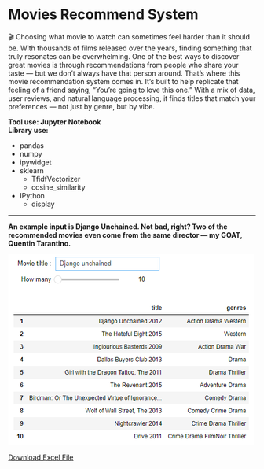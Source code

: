 # Movies Recommend System

🎬 Choosing what movie to watch can sometimes feel harder than it should be. With thousands of films released over the years, finding something that truly resonates can be overwhelming. One of the best ways to discover great movies is through recommendations from people who share your taste — but we don’t always have that person around.
That’s where this movie recommendation system comes in. It’s built to help replicate that feeling of a friend saying, “You’re going to love this one.” With a mix of data, user reviews, and natural language processing, it finds titles that match your preferences — not just by genre, but by vibe.

**Tool use: Jupyter Notebook**  
**Library use:**  
  - pandas
  - numpy
  - ipywidget
  - sklearn
    - TfidfVectorizer
    - cosine_similarity
  - IPython
    - display

---

**An example input is Django Unchained. Not bad, right? Two of the recommended movies even come from the same director — my GOAT, Quentin Tarantino.**
   
![preview](https://github.com/NaeveBoontham/project/blob/main/Movies_recommend_system/recommend_preview.png)

[Download Excel File](https://drive.google.com/drive/folders/1wQ9l5P-0Bs6n_e1Ut-ufKZqSGAPQ6m7o?usp=drive_link)
